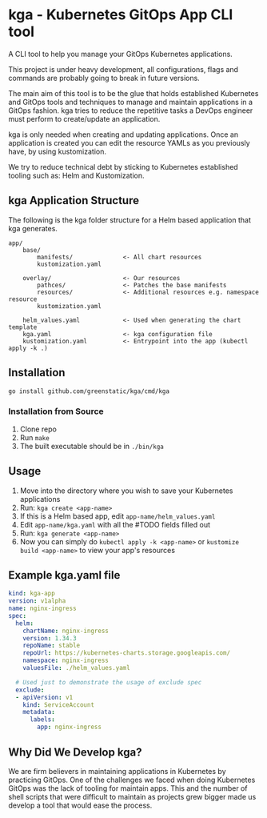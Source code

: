 # kga - Kubernetes GitOps App CLI tool
A CLI tool to help you manage your GitOps Kubernetes applications.

This project is under heavy development, all configurations, flags and commands are probably going to break in future versions.


The main aim of this tool is to be the glue that holds established Kubernetes and GitOps tools and techniques to manage and maintain applications in a GitOps fashion.
kga tries to reduce the repetitive tasks a DevOps engineer must perform to create/update an application.

kga is only needed when creating and updating applications.
Once an application is created you can edit the resource YAMLs as you previously have, by using kustomization.

We try to reduce technical debt by sticking to Kubernetes established tooling such as: Helm and Kustomization.


## kga Application Structure
The following is the kga folder structure for a Helm based application that kga generates.
```
app/
    base/
        manifests/              <- All chart resources
        kustomization.yaml
    
    overlay/                    <- Our resources
        pathces/                <- Patches the base manifests
        resources/              <- Additional resources e.g. namespace resource
        kustomization.yaml
    
    helm_values.yaml            <- Used when generating the chart template
    kga.yaml                    <- kga configuration file
    kustomization.yaml          <- Entrypoint into the app (kubectl apply -k .)
```

## Installation
```bash
go install github.com/greenstatic/kga/cmd/kga
```

### Installation from Source
1. Clone repo
2. Run `make`
3. The built executable should be in `./bin/kga`

## Usage
1. Move into the directory where you wish to save your Kubernetes applications
2. Run: `kga create <app-name>`
3. If this is a Helm based app, edit `app-name/helm_values.yaml`
4. Edit `app-name/kga.yaml` with all the #TODO fields filled out
5. Run: `kga generate <app-name>`
6. Now you can simply do `kubectl apply -k <app-name>` or `kustomize build <app-name>` to view your app's resources

## Example kga.yaml file
```yaml
kind: kga-app
version: v1alpha
name: nginx-ingress
spec:
  helm:
    chartName: nginx-ingress
    version: 1.34.3
    repoName: stable
    repoUrl: https://kubernetes-charts.storage.googleapis.com/
    namespace: nginx-ingress
    valuesFile: ./helm_values.yaml

  # Used just to demonstrate the usage of exclude spec
  exclude:
  - apiVersion: v1
    kind: ServiceAccount
    metadata:
      labels:
        app: nginx-ingress
```

## Why Did We Develop kga?
We are firm believers in maintaining applications in Kubernetes by practicing GitOps.
One of the challenges we faced when doing Kubernetes GitOps was the lack of tooling for maintain apps.
This and the number of shell scripts that were difficult to maintain as projects grew bigger made us develop a tool that would ease the process.